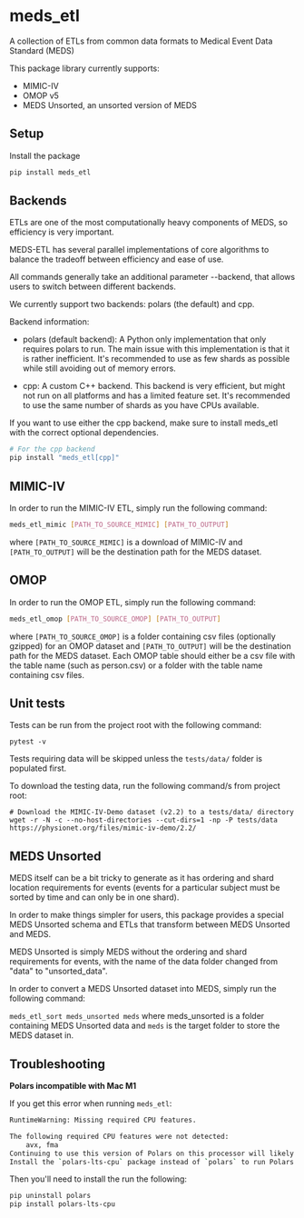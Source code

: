 # meds_etl

A collection of ETLs from common data formats to Medical Event Data Standard (MEDS)

This package library currently supports:

- MIMIC-IV
- OMOP v5
- MEDS Unsorted, an unsorted version of MEDS

## Setup
Install the package

```bash
pip install meds_etl
```

## Backends

ETLs are one of the most computationally heavy components of MEDS, so efficiency is very important.

MEDS-ETL has several parallel implementations of core algorithms to balance the tradeoff between efficiency and ease of use.

All commands generally take an additional parameter --backend, that allows users to switch between different backends.

We currently support two backends: polars (the default) and cpp.

Backend information:

- polars (default backend): A Python only implementation that only requires polars to run. The main issue with this implementation is that it is rather inefficient. It's recommended to use as few shards as possible while still avoiding out of memory errors.

- cpp: A custom C++ backend. This backend is very efficient, but might not run on all platforms and has a limited feature set. It's recommended to use the same number of shards as you have CPUs available.

If you want to use either the cpp backend, make sure to install meds_etl with the correct optional dependencies.

```bash
# For the cpp backend
pip install "meds_etl[cpp]"
```

## MIMIC-IV

In order to run the MIMIC-IV ETL, simply run the following command:

```bash
meds_etl_mimic [PATH_TO_SOURCE_MIMIC] [PATH_TO_OUTPUT]
```

where `[PATH_TO_SOURCE_MIMIC]` is a download of MIMIC-IV and `[PATH_TO_OUTPUT]` will be the destination path for the MEDS dataset.

## OMOP

In order to run the OMOP ETL, simply run the following command:

```bash
meds_etl_omop [PATH_TO_SOURCE_OMOP] [PATH_TO_OUTPUT]
```

where `[PATH_TO_SOURCE_OMOP]` is a folder containing csv files (optionally gzipped) for an OMOP dataset and `[PATH_TO_OUTPUT]` will be the destination path for the MEDS dataset. Each OMOP table should either be a csv file with the table name (such as person.csv) or a folder with the table name containing csv files.

## Unit tests

Tests can be run from the project root with the following command:

```
pytest -v
```

Tests requiring data will be skipped unless the `tests/data/` folder is populated first.

To download the testing data, run the following command/s from project root:

```
# Download the MIMIC-IV-Demo dataset (v2.2) to a tests/data/ directory
wget -r -N -c --no-host-directories --cut-dirs=1 -np -P tests/data https://physionet.org/files/mimic-iv-demo/2.2/
```

## MEDS Unsorted

MEDS itself can be a bit tricky to generate as it has ordering and shard location requirements for events (events for a particular subject must be sorted by time and can only be in one shard).

In order to make things simpler for users, this package provides a special MEDS Unsorted schema and ETLs that transform between MEDS Unsorted and MEDS.

MEDS Unsorted is simply MEDS without the ordering and shard requirements for events, with the name of the data folder changed from "data" to "unsorted_data".

In order to convert a MEDS Unsorted dataset into MEDS, simply run the following command:

`meds_etl_sort meds_unsorted meds` where meds_unsorted is a folder containing MEDS Unsorted data and `meds` is the target folder to store the MEDS dataset in.

## Troubleshooting

**Polars incompatible with Mac M1**

If you get this error when running `meds_etl`:

```bash
RuntimeWarning: Missing required CPU features.

The following required CPU features were not detected:
    avx, fma
Continuing to use this version of Polars on this processor will likely result in a crash.
Install the `polars-lts-cpu` package instead of `polars` to run Polars with better compatibility.
```

Then you'll need to install the run the following:

```bash
pip uninstall polars
pip install polars-lts-cpu
```
